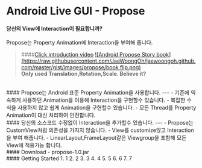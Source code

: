 # Android Live GUI - Propose
<i class="icon-cog"></i> 
**당신의 View에 Interaction이 필요합니까?**<br><br>
Propose는 Property Animation에 Interaction을 부여해 줍니다.<br>
> ####[Click introduction video](https://youtu.be/FpXSwXSbTYE)
[![Android Propose Story book](https://raw.githubusercontent.com/JaeWoongOh/jaewoongoh.github.com/master/gist/images/propose/book flip.png)](http://youtu.be/FpXSwXSbTYE)<br>
**Only used Translation,Rotation,Scale.  Believe it?**

<br>
#### Propose는 Android 표준 Property Animation을 사용합니다.
---
- 기존에 익숙하게 사용하던 Animation을 이용해 Interaction을 구현할수 있습니다.
- 복잡한 수식을 사용하지 않고 쉽게 Animation을 구현할수 있습니다.
- 모든 Thread를 Property Animation이 대신 처리하여 안전합니다.

<br>
#### 당신의 소스코드 수정없이 Interaction을 추가할수 있습니다.
---
- Propose는 CustomView처럼 의존성을 가지지 않습니다.
- View를 customize않고 Interaction을 부여 해줍니다.
- LinearLayout,FrameLayout같은 Viewgroup을 포함해 모든 View에 적용가능 합니다.

<br>
#### Download
- propose-1.0.jar

<br>
#### Getting Started
1. 1
2. 2
3. 3
4. 4
5. 5
6. 6
7. 7


<br><br><br><br>
